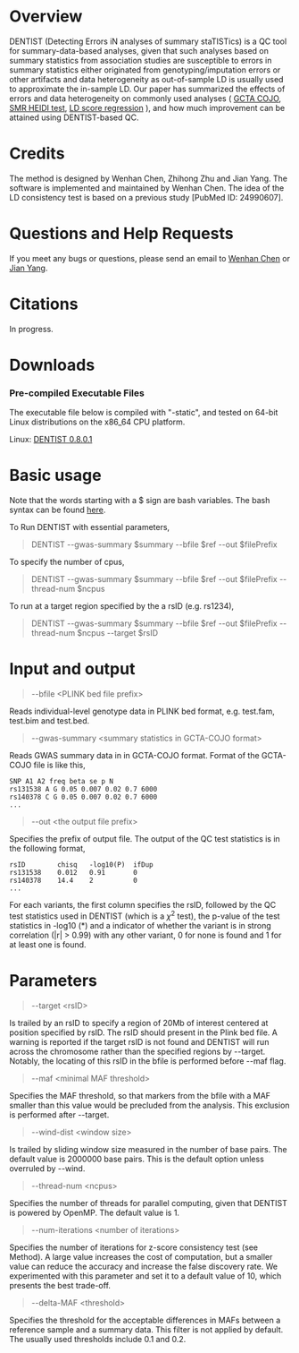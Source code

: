 # Overview
DENTIST (Detecting Errors iN analyses of summary staTISTics) is a QC tool for summary-data-based analyses, given that such analyses based on summary statistics from association studies are susceptible to errors in summary statistics either originated from genotyping/imputation errors or other artifacts and  data heterogeneity as out-of-sample LD is usually used to approximate the in-sample LD. Our paper has summarized the effects of errors and data heterogeneity on commonly used analyses ( [GCTA COJO](https://cnsgenomics.com/software/gcta/#COJO),   [SMR HEIDI test](https://cnsgenomics.com/software/smr/#SMR&HEIDIanalysis),     [LD score regression]( https://github.com/bulik/ldsc) ), and how much improvement can be attained using DENTIST-based QC.

# Credits
The method is designed by Wenhan Chen, Zhihong Zhu and Jian Yang. The software is implemented and maintained by Wenhan Chen.  The idea of the LD consistency test is based on a previous study [PubMed ID: 24990607]. 

# Questions and Help Requests
If you meet any bugs or questions, please send an email to [Wenhan Chen](mailto:uqwche11@uq.edu.au) or [Jian Yang](mailto:jian.yang@uq.edu.au).

# Citations
In progress.

# Downloads
### Pre-compiled Executable Files 
The executable file below is compiled with "-static", and tested on 64-bit Linux distributions on the x86\_64 CPU platform.

Linux: [DENTIST  0.8.0.1](https://drive.google.com/open?id=1BYC3SDim9NBfjyYmWsXRGJcZVCUQh6_o)

# Basic usage
Note that the words starting with a $ sign are bash variables. The bash syntax can be found [here](https://linuxconfig.org/bash-scripting-tutorial-for-beginners).

To Run DENTIST with essential parameters,
> DENTIST --gwas-summary $summary --bfile $ref --out $filePrefix

To specify the number of cpus,
> DENTIST --gwas-summary $summary --bfile $ref --out $filePrefix   --thread-num $ncpus

To run at a target region specified by the a rsID (e.g. rs1234),
>DENTIST --gwas-summary $summary --bfile $ref --out $filePrefix --thread-num $ncpus --target $rsID


# Input and output

> \-\-bfile \<PLINK bed file prefix\>

Reads individual-level genotype data in PLINK bed format, e.g. test.fam, test.bim and test.bed.

> \-\-gwas-summary \<summary statistics in GCTA-COJO format\>

Reads GWAS summary data in in GCTA-COJO format.  Format of the GCTA-COJO file is like this,
```
SNP A1 A2 freq beta se p N
rs131538 A G 0.05 0.007 0.02 0.7 6000
rs140378 C G 0.05 0.007 0.02 0.7 6000
...
```
> \-\-out \<the output file prefix\>

Specifies the prefix of output file. The output of the QC test statistics is in the following format,
```
rsID        chisq   -log10(P)  ifDup
rs131538    0.012   0.91       0
rs140378    14.4    2          0
...
```
For each variants,  the first column specifies the rsID, followed by the QC test statistics used in DENTIST (which is a $\chi^2$ test), the p-value of the test statistics in -log10 (*) and a indicator of whether the variant is in strong correlation (|r| > 0.99) with any other variant, 0 for none is found and 1 for at least one is found.

# Parameters
> \-\-target \<rsID\>

Is trailed by an rsID to specify a region of 20Mb of interest centered at position specified by rsID. The rsID should present in the Plink bed file. A warning is reported if the target rsID is not found and DENTIST will run across the chromosome rather than the specified regions by --target. Notably, the locating of this rsID in the bfile is performed before --maf flag.

> \-\-maf \<minimal MAF threshold\>

Specifies the MAF threshold, so that markers from the bfile with a MAF smaller than this value would be precluded from the analysis. This exclusion is performed after --target.

> \-\-wind-dist \<window size\>

Is trailed by sliding window size measured in the number of base pairs. The default value is 2000000 base pairs. This is the default option unless overruled by --wind.

> \-\-thread-num \<ncpus\>

Specifies the number of threads for parallel computing, given that DENTIST is powered by OpenMP. The default value is 1.

> \-\-num-iterations \<number of iterations\>

Specifies the number of iterations for z-score consistency test (see Method). A large value increases the cost of computation, but a smaller value can reduce the accuracy and increase the false discovery rate. We experimented with this parameter and set it to a default value of 10, which presents the best trade-off.


> \-\-delta-MAF \<threshold\>

Specifies the threshold for the acceptable differences in MAFs between a reference sample and a summary data. This filter is not applied by default. The usually used thresholds include 0.1 and 0.2.
